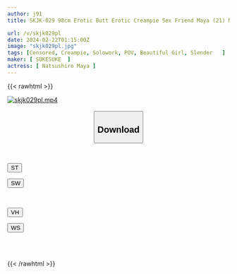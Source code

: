 ```yaml
---
author: j91
title: SKJK-029 98cm Erotic Butt Erotic Creampie Sex Friend Maya (21) Maya Natsushiro

url: /v/skjk029pl
date: 2024-02-22T01:15:00Z
image: "skjk029pl.jpg"
tags: [Censored, Creampie, Solowork, POV, Beautiful Girl, Slender	]
maker: [ SUKESUKE  ]
actress: [ Natsushiro Maya ]
---
```



{{< rawhtml >}}

<div class="video" data-videoid="6mV7rZ84mJU99r3">
    <a href="javascript:;">
        <img src="/v/skjk029pl/skjk029pl.jpg" width="WIDTH" height="HEIGHT" alt="skjk029pl.mp4" loading="lazy">
    </a>
</div>

<script type="text/javascript" src="https://j91.asia/asset/on-demand-st.js"></script>

<br>
  <link rel="stylesheet" href="https://j91.asia/asset/bs5.css">
  
  <center>
  <button class="btn btn-primary" type="button" data-bs-toggle="collapse" data-bs-target=".multi-collapse" aria-expanded="false" aria-controls="multiCollapseExample1 multiCollapseExample2"><h2>Download</h2></button></center>
</p>
<div class="row">
  <div class="col">
    <div class="collapse multi-collapse" id="multiCollapseExample1">
      <div class="card card-body">
	      	      <br>
<div class="buttons">  
<p><a href="https://streamtape.to/v/6mV7rZ84mJU99r3" target="_blank"><button class="btn-hover color-3"><i class="fa fa-download"></i> ST</button></a></p>
<p><a href="https://cdnwish.com/cgpdhllnollu" target="_blank"><button class="btn-hover color-2"><i class="fa fa-download"></i> SW</button></a></p></div>
    </div>
  </div>
</div>
  <div class="col">
    <div class="collapse multi-collapse" id="multiCollapseExample2">
      <div class="card card-body">
	      <br>
<div class="buttons">
<p><a href="https://vidhidepro.com/f/ut87njat6no3"><button class="btn-hover color-9"><i class="fa fa-download"></i> VH</button></a></p>
<p><a href="https://wolfstream.tv/7yjq4f7nc9o3"><button class="btn-hover color-8"><i class="fa fa-download"></i> WS</button></a></p></div>
<br><br>
      </div>
    </div>
  </div>
</div>

{{< /rawhtml >}}